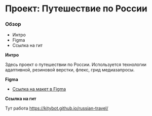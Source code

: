 # Проект: Путешествие по России

### Обзор
* Интро
* Figma
* Ссылка на гит

**Интро**

Здесь проект о путешествии по России.
Используется технологии адаптивной, резиновой верстки, флекс, грид медиазапросы.

**Figma**

* [Ссылка на макет в Figma](https://www.figma.com/file/5S2WSbEFL6awjVWJ0NWL8Q/Sprint-3_-Russia-_-desktop-mobile?node-id=28503%3A0)

**Ссылка на гит**

Тут работа https://kitybot.github.io/russian-travel/

